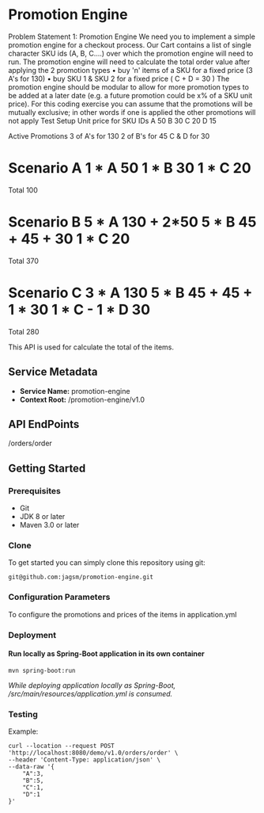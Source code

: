 # Promotion Engine

Problem Statement 1: 
Promotion Engine
We need you to implement a simple promotion engine for a checkout process. Our Cart contains a list of single character SKU ids (A, B, C....) over which the promotion engine will need to run.
The promotion engine will need to calculate the total order value after applying the 2 promotion types
•	buy 'n' items of a SKU for a fixed price (3 A's for 130)
•	buy SKU 1 & SKU 2 for a fixed price ( C + D = 30 )
The promotion engine should be modular to allow for more promotion types to be added at a later date (e.g. a future promotion could be x% of a SKU unit price). For this coding exercise you can assume that the promotions will be mutually exclusive; in other words if one is applied the other promotions will not apply
Test Setup
Unit price for SKU IDs
A      50
B      30
C      20
D      15

Active Promotions
3 of A's for 130
2 of B's for 45
C & D for 30

Scenario A
1 * A     50
1 * B     30
1 * C     20
======
Total     100

Scenario B
5 * A     130 + 2*50
5 * B     45 + 45 + 30
1 * C     20
======
Total     370

Scenario C
3 * A     130
5 * B     45 + 45 + 1 * 30
1 * C     -
1 * D     30
======
Total     280


This API is used for calculate the total of the items.

## Service Metadata
* **Service Name:** promotion-engine
* **Context Root:** /promotion-engine/v1.0


## API EndPoints
/orders/order

## Getting Started

### Prerequisites
* Git
* JDK 8 or later
* Maven 3.0 or later

### Clone
To get started you can simply clone this repository using git:
```
git@github.com:jagsm/promotion-engine.git
```

### Configuration Parameters
To configure the promotions and prices of the items in application.yml

### Deployment

#### Run locally as Spring-Boot application in its own container

```
mvn spring-boot:run
```
*While deploying application locally as Spring-Boot, /src/main/resources/application.yml is consumed.*

### Testing

Example:

```
curl --location --request POST 'http://localhost:8080/demo/v1.0/orders/order' \
--header 'Content-Type: application/json' \
--data-raw '{
    "A":3,
    "B":5,
    "C":1,
    "D":1
}'
```
